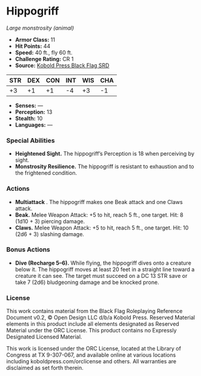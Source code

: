 # Hippogriff

*Large monstrosity (animal)*

- **Armor Class:** 11
- **Hit Points:** 44
- **Speed:** 40 ft., fly 60 ft.
- **Challenge Rating:** CR 1
- **Source:** [Kobold Press Black Flag SRD](https://koboldpress.com/black-flag-roleplaying/)

| STR | DEX | CON | INT | WIS | CHA |
| --- | --- | --- | --- | --- | --- |
| +3 | +1 | +1 | -4 | +3 | -1 |

- **Senses:** —
- **Perception:** 13
- **Stealth:** 10
- **Languages:** —

### Special Abilities

- **Heightened Sight.** The hippogriff’s Perception is 18 when perceiving by sight.
- **Monstrosity Resilience.** The hippogriff is resistant to exhaustion and to the frightened condition.

### Actions

- **Multiattack** . The hippogriff makes one Beak attack and one Claws attack.
- **Beak.** Melee Weapon Attack: +5 to hit, reach 5 ft., one target. Hit: 8 (1d10 + 3) piercing damage.
- **Claws.** Melee Weapon Attack: +5 to hit, reach 5 ft., one target. Hit: 10 (2d6 + 3) slashing damage.

### Bonus Actions

- **Dive (Recharge 5–6).** While flying, the hippogriff dives onto a creature below it. The hippogriff moves at least 20 feet in a straight line toward a creature it can see. The target must succeed on a DC 13 STR save or take 7 (2d6) bludgeoning damage and be knocked prone.

### License

This work contains material from the Black Flag Roleplaying Reference Document v0.2, © Open Design LLC d/b/a Kobold Press. Reserved Material elements in this product include all elements designated as Reserved Material under the ORC License. This product contains no Expressly Designated Licensed Material.

This work is licensed under the ORC License, located at the Library of Congress at TX 9-307-067, and available online at various locations including koboldpress.com/orclicense and others. All warranties are disclaimed as set forth therein.


